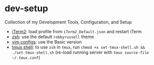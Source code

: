 # dev-setup
Collection of my Development Tools, Configuration, and Setup

- [iTerm2](https://www.iterm2.com/): load profile from `iTerm2_Default.json` and restart iTerm
- [zsh](https://ohmyz.sh/): use the default `robbyrussell` theme
- [vim configs](https://github.com/amix/vimrc): use the Basic version
- [tmux shell](https://superuser.com/a/388243): to use `zsh` in `tmux`, run `chmod +x set-tmux-shell.sh && ./set-tmux-shell.sh` (re-load running server with `tmux source-file ~/.tmux.conf`)
